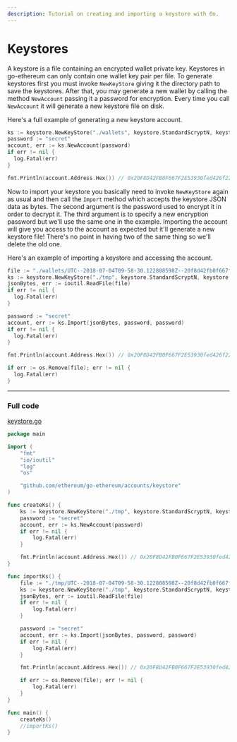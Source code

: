 ```yaml
---
description: Tutorial on creating and importing a keystore with Go.
---
```


# Keystores

A keystore is a file containing an encrypted wallet private key. Keystores in go-ethereum can only contain one wallet key pair per file. To generate keystores first you must invoke `NewKeyStore` giving it the directory path to save the keystores. After that, you may generate a new wallet by calling the method `NewAccount` passing it a password for encryption. Every time you call `NewAccount` it will generate a new keystore file on disk.

Here's a full example of generating a new keystore account.

```go
ks := keystore.NewKeyStore("./wallets", keystore.StandardScryptN, keystore.StandardScryptP)
password := "secret"
account, err := ks.NewAccount(password)
if err != nil {
  log.Fatal(err)
}

fmt.Println(account.Address.Hex()) // 0x20F8D42FB0F667F2E53930fed426f225752453b3
```

Now to import your keystore you basically need to invoke `NewKeyStore` again as usual and then call the `Import` method which accepts the keystore JSON data as bytes. The second argument is the password used to encrypt it in order to decrypt it. The third argument is to specify a new encryption password but we'll use the same one in the example. Importing the account will give you access to the account as expected but it'll generate a new keystore file! There's no point in having two of the same thing so we'll delete the old one.

Here's an example of importing a keystore and accessing the account.

```go
file := "./wallets/UTC--2018-07-04T09-58-30.122808598Z--20f8d42fb0f667f2e53930fed426f225752453b3"
ks := keystore.NewKeyStore("./tmp", keystore.StandardScryptN, keystore.StandardScryptP)
jsonBytes, err := ioutil.ReadFile(file)
if err != nil {
  log.Fatal(err)
}

password := "secret"
account, err := ks.Import(jsonBytes, password, password)
if err != nil {
  log.Fatal(err)
}

fmt.Println(account.Address.Hex()) // 0x20F8D42FB0F667F2E53930fed426f225752453b3

if err := os.Remove(file); err != nil {
  log.Fatal(err)
}
```

----

### Full code

[keystore.go](https://github.com/mhxw/eth-dev-with-go/blob/main/code/keystore.go)

```go
package main

import (
	"fmt"
	"io/ioutil"
	"log"
	"os"

	"github.com/ethereum/go-ethereum/accounts/keystore"
)

func createKs() {
	ks := keystore.NewKeyStore("./tmp", keystore.StandardScryptN, keystore.StandardScryptP)
	password := "secret"
	account, err := ks.NewAccount(password)
	if err != nil {
		log.Fatal(err)
	}

	fmt.Println(account.Address.Hex()) // 0x20F8D42FB0F667F2E53930fed426f225752453b3
}

func importKs() {
	file := "./tmp/UTC--2018-07-04T09-58-30.122808598Z--20f8d42fb0f667f2e53930fed426f225752453b3"
	ks := keystore.NewKeyStore("./tmp", keystore.StandardScryptN, keystore.StandardScryptP)
	jsonBytes, err := ioutil.ReadFile(file)
	if err != nil {
		log.Fatal(err)
	}

	password := "secret"
	account, err := ks.Import(jsonBytes, password, password)
	if err != nil {
		log.Fatal(err)
	}

	fmt.Println(account.Address.Hex()) // 0x20F8D42FB0F667F2E53930fed426f225752453b3

	if err := os.Remove(file); err != nil {
		log.Fatal(err)
	}
}

func main() {
	createKs()
	//importKs()
}
```
